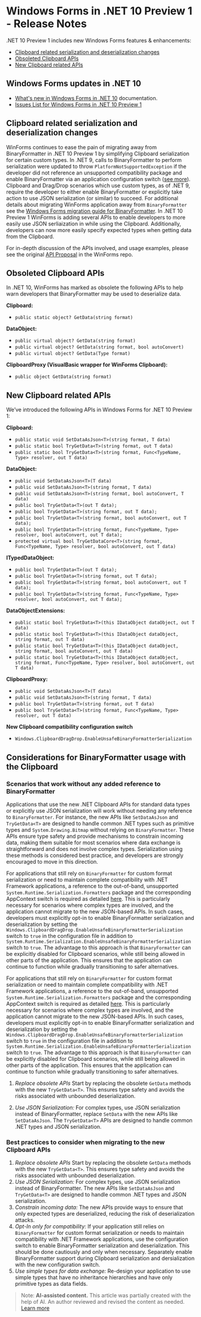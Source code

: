 # Windows Forms in .NET 10 Preview 1 - Release Notes

.NET 10 Preview 1 includes new Windows Forms features & enhancements:

- [Clipboard related serialization and deserialization changes](#clipboard-related-serialization-and-deserialization-changes)
- [Obsoleted Clipboard APIs](#obsoleted-clipboard-apis)
- [New Clipboard related APIs](#new-clipboard-related-apis)

## Windows Forms updates in .NET 10

- [What's new in Windows Forms in .NET 10](https://learn.microsoft.com/dotnet/desktop/winforms/whats-new/net100) documentation.
- [Issues List for Windows Forms in .NET 10 Preview 1](https://github.com/dotnet/winforms/issues?q=is%3Aissue%20milestone%3A%2210.0%20Preview1%22%20)

## Clipboard related serialization and deserialization changes

WinForms continues to ease the pain of migrating away from BinaryFormatter in .NET 10 Preview 1 by simplifying Clipboard serialization for certain custom types. In .NET 9, calls to BinaryFormatter to perform serialization were updated to throw `PlatformNotSupportedException` if the developer did not reference an unsupported compatibility package and enable BinaryFormatter via an application configuration switch ([see more](https://learn.microsoft.com/dotnet/standard/serialization/binaryformatter-migration-guide/compatibility-package)). Clipboard and Drag/Drop scenarios which use custom types, as of .NET 9, require the developer to either enable BinaryFormatter or explicitly take action to use JSON serialization (or similar) to succeed. For additional details about migrating WinForms application away from `BinaryFormatter` see the [Windows Forms migration guide for BinaryFormatter](https://learn.microsoft.com/dotnet/standard/serialization/binaryformatter-migration-guide/winforms-applications). In .NET 10 Preview 1 WinForms is adding several APIs to enable developers to more easily use JSON serliaization in while using the Clipboard. Additionally, developers can now more easily specify expected types when getting data from the Clipboard.

For in-depth discussion of the APIs involved, and usage examples, please see the original [API Proposal](https://github.com/dotnet/winforms/issues/12362) in the WinForms repo.

## Obsoleted Clipboard APIs

In .NET 10, WinForms has marked as obsolete the following APIs to help warn developers that BinaryFormatter may be used to deserialize data.

**Clipboard:**

- `public static object? GetData(string format)`

**DataObject:**

- `public virtual object? GetData(string format)`
- `public virtual object? GetData(string format, bool autoConvert)`
- `public virtual object? GetData(Type format)`

**ClipboardProxy (VisualBasic wrapper for WinForms Clipboard):**

- `public object GetData(string format)`

## New Clipboard related APIs

We’ve introduced the following APIs in Windows Forms for .NET 10 Preview 1:

**Clipboard:**

- `public static void SetDataAsJson<T>(string format, T data)`
- `public static bool TryGetData<T>(string format, out T data)`
- `public static bool TryGetData<T>(string format, Func<TypeName, Type> resolver, out T data)`

**DataObject:**

- `public void SetDataAsJson<T>(T data)`
- `public void SetDataAsJson<T>(string format, T data)`
- `public void SetDataAsJson<T>(string format, bool autoConvert, T data)`
- `public bool TryGetData<T>(out T data);`
- `public bool TryGetData<T>(string format, out T data);`
- `public bool TryGetData<T>(string format, bool autoConvert, out T data);`
- `public bool TryGetData<T>(string format, Func<TypeName, Type> resolver, bool autoConvert, out T data);`
- `protected virtual bool TryGetDataCore<T>(string format, Func<TypeName, Type> resolver, bool autoConvert, out T data)`

**ITypedDataObject:**

- `public bool TryGetData<T>(out T data);`
- `public bool TryGetData<T>(string format, out T data);`
- `public bool TryGetData<T>(string format, bool autoConvert, out T data);`
- `public bool TryGetData<T>(string format, Func<TypeName, Type> resolver, bool autoConvert, out T data);`

**DataObjectExtensions:**

- `public static bool TryGetData<T>(this IDataObject dataObject, out T data)`
- `public static bool TryGetData<T>(this IDataObject dataObject, string format, out T data)`
- `public static bool TryGetData<T>(this IDataObject dataObject, string format, bool autoConvert, out T data)`
- `public static bool TryGetData<T>(this IDataObject dataObject, string format, Func<TypeName, Type> resolver, bool autoConvert, out T data)`

**ClipboardProxy:**

- `public void SetDataAsJson<T>(T data)`
- `public void SetDataAsJson<T>(string format, T data)`
- `public bool TryGetData<T>(string format, out T data)`
- `public bool TryGetData<T>(string format, Func<TypeName, Type> resolver, out T data)`

**New Clipboard compatibility configuration switch**

- `Windows.ClipboardDragDrop.EnableUnsafeBinaryFormatterSerialization`

## Considerations for BinaryFormatter usage with the Clipboard

### Scenarios that work without any added reference to BinaryFormatter

Applications that use the new .NET Clipboard APIs for standard data types or explicitly use JSON serialization will work without needing any reference to `BinaryFormatter`. For instance, the new APIs like `SetDataAsJson` and `TryGetData<T>` are designed to handle common .NET types such as primitive types and `System.Drawing.Bitmap` without relying on `BinaryFormatter`. These APIs ensure type safety and provide mechanisms to constrain incoming data, making them suitable for most scenarios where data exchange is straightforward and does not involve complex types. Serialization using these methods is considered best practice, and developers are strongly encouraged to move in this direction.

For applications that still rely on `BinaryFormatter` for custom format serialization or need to maintain complete compatibility with .NET Framework applications, a reference to the out-of-band, unsupported `System.Runtime.Serialization.Formatters` package and the corresponding AppContext switch is required as detailed [here](https://learn.microsoft.com/en-us/dotnet/standard/serialization/binaryformatter-migration-guide/compatibility-package). This is particularly necessary for scenarios where complex types are involved, and the application cannot migrate to the new JSON-based APIs. In such cases, developers must explicitly opt-in to enable BinaryFormatter serialization and deserialization by setting the `Windows.ClipboardDragDrop.EnableUnsafeBinaryFormatterSerialization` switch to `true` in the configuration file in addition to `System.Runtime.Serialization.EnableUnsafeBinaryFormatterSerialization` switch to `true`. The advantage to this approach is that `BinaryFormatter` can be explicitly disabled for Clipboard scenarios, while still being allowed in other parts of the application. This ensures that the application can continue to function while gradually transitioning to safer alternatives.

For applications that still rely on `BinaryFormatter` for custom format serialization or need to maintain complete compatibility with .NET Framework applications, a reference to the out-of-band, unsupported `System.Runtime.Serialization.Formatters` package and the corresponding AppContext switch is required as detailed [here](https://learn.microsoft.com/en-us/dotnet/standard/serialization/binaryformatter-migration-guide/compatibility-package). This is particularly necessary for scenarios where complex types are involved, and the application cannot migrate to the new JSON-based APIs. In such cases, developers must explicitly opt-in to enable BinaryFormatter serialization and deserialization by setting the `Windows.ClipboardDragDrop.EnableUnsafeBinaryFormatterSerialization` switch to `true` in the configuration file in addition to `System.Runtime.Serialization.EnableUnsafeBinaryFormatterSerialization` switch to `true`. The advantage to this approach is that `BinaryFormatter` can be explicitly disabled for Clipboard scenarios, while still being allowed in other parts of the application. This ensures that the application can continue to function while gradually transitioning to safer alternatives.

1. *Replace obsolete APIs*  Start by replacing the obsolete `GetData` methods with the new `TryGetData<T>`. This ensures type safety and avoids the risks associated with unbounded deserialization.

1. *Use JSON Serialization:* For complex types, use JSON serialization instead of BinaryFormatter, replace `SetData` with the new APIs like `SetDataAsJson`. The `TryGetData<T>` APIs are designed to handle common .NET types and JSON serialization.


### Best practices to consider when migrating to the new Clipboard APIs

1. *Replace obsolete APIs*  Start by replacing the obsolete `GetData` methods with the new `TryGetData<T>`. This ensures type safety and avoids the risks associated with unbounded deserialization.
1. *Use JSON Serialization:* For complex types, use JSON serialization instead of BinaryFormatter. The new APIs like `SetDataAsJson` and `TryGetData<T>` are designed to handle common .NET types and JSON serialization.
1. *Constrain incoming data:* The new APIs provide ways to ensure that only expected types are deserialized, reducing the risk of deserialization attacks.
1. *Opt-In only for compatibility:* If your application still relies on `BinaryFormatter` for custom format serialization or needs to maintain compatibility with .NET Framework applications, use the configuration switch to enable BinaryFormatter serialization and deserialization. This should be done cautiously and only when necessary. Separately enable BinaryFormatter support during Clipboard serialization and dersialization with the new configuration switch.
1. *Use simple types for data exchange:* Re-design your application to use simple types that have no inheritance hierarchies and have only primitive types as data fields.

> Note: **AI-assisted content.** This article was partially created with the help of AI. An author reviewed and revised the content as needed. [Learn more](https://devblogs.microsoft.com/principles-for-ai-generated-content/)
